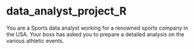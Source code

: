 # data_analyst_project_R
You are a Sports data analyst working for a renowned sports company in the USA. Your boss has asked you to prepare a detailed analysis on the various athletic events.

